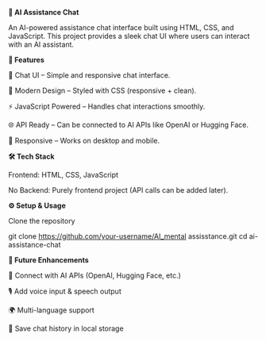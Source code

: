 **🤖 AI Assistance Chat**

An AI-powered assistance chat interface built using HTML, CSS, and JavaScript.
This project provides a sleek chat UI where users can interact with an AI assistant.

**🚀 Features**

💬 Chat UI – Simple and responsive chat interface.

🎨 Modern Design – Styled with CSS (responsive + clean).

⚡ JavaScript Powered – Handles chat interactions smoothly.

🌐 API Ready – Can be connected to AI APIs like OpenAI or Hugging Face.

📱 Responsive – Works on desktop and mobile.

**🛠️ Tech Stack**

Frontend: HTML, CSS, JavaScript

No Backend: Purely frontend project (API calls can be added later).

**⚙️ Setup & Usage**

Clone the repository

git clone https://github.com/your-username/AI_mental assisstance.git
cd ai-assistance-chat

**🔮 Future Enhancements**

🔗 Connect with AI APIs (OpenAI, Hugging Face, etc.)

🎙️ Add voice input & speech output

🌍 Multi-language support

💾 Save chat history in local storage
